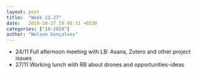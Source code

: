 ```yaml
---
layout: post
title:  "Week 21-27"
date:   2019-10-27 19:45:31 +0530
categories: ["10-2019"]
author: "Nelson Gonçalves"
---
```




* 24/11 Full afternoon meeting with LB: Asana, Zotero and other project issues
* 27/11 Working lunch with RB about drones and opportunities-ideas



